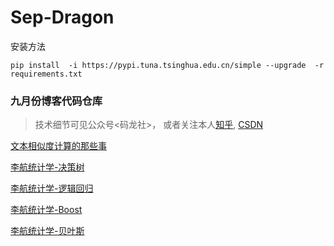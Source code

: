 # Sep-Dragon
安装方法
```
pip install  -i https://pypi.tuna.tsinghua.edu.cn/simple --upgrade  -r requirements.txt

```
### 九月份博客代码仓库
> 技术细节可见公众号<码龙社>， 或者关注本人[知乎](https://www.zhihu.com/people/TuringEmmy), [CSDN](https://blog.csdn.net/sinat_26745777)

[文本相似度计算的那些事](https://github.com/DragonYong/Sep-Dragon/blob/master/文本相似度计算的那些事.py)

[李航统计学-决策树](https://github.com/DragonYong/Sep-Dragon/blob/master/DecisionTree/decision_tree.py)

[李航统计学-逻辑回归](https://github.com/DragonYong/Sep-Dragon/blob/master/LogisticRegression/logistic_regression.py)

[李航统计学-Boost](https://github.com/DragonYong/Sep-Dragon/blob/master/Boost/boost.py)

[李航统计学-贝叶斯](https://github.com/DragonYong/Sep-Dragon/blob/master/NaiveBayes/naive_bayes.py)